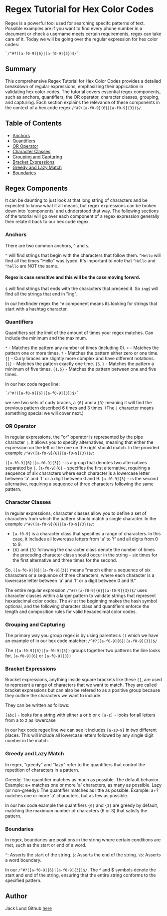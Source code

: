# Regex Tutorial for Hex Color Codes

Regex is a powerful tool used for searching specifc patterns of text. Possible examples are if you want to find every phone number in a document or check a username meets certain requirements, regex can take care of it. Today we will be going over the regular expression for hex color codes:

    `/^#?([a-f0-9]{6}|[a-f0-9]{3})$/`

## Summary

This comprehensive Regex Tutorial for Hex Color Codes provides a detailed breakdown of regular expressions, emphasizing their application in validating hex color codes. The tutorial covers essential regex components, such as anchors, quantifiers, the OR operator, character classes, grouping, and capturing. Each section explains the relevance of these components in the context of a hex code regex `/^#?([a-f0-9]{6}|[a-f0-9]{3})$/`.

## Table of Contents

- [Anchors](#anchors)
- [Quantifiers](#quantifiers)
- [OR Operator](#or-operator)
- [Character Classes](#character-classes)
- [Grouping and Capturing](#grouping-and-capturing)
- [Bracket Expressions](#bracket-expressions)
- [Greedy and Lazy Match](#greedy-and-lazy-match)
- [Boundaries](#boundaries)


## Regex Components

It can be daunting to just look at that long string of characters and be expected to know what it all means, but regex expressions can be broken down into 'components' and udnderstood that way. The following sections of the tutorial will go over each component of a regex expression generally then relate it back to our hex code regex.

### Anchors

There are two common anchors, `^` and `$`. 

`^` will find strings that begin with the characters that follow them. `^Hello` will find all the times "Hello" was typed. It's important to note that `^Hello` and `^hello` are NOT the same. 

#### Regex is case sensitive and this will be the case moving forwrd.

`$` will find strings that ends with the characters that preceed it. So `ing$` will find all the strings that end in "ing". 

In our hexfinder regex the `^#` component means its looking for strings that start with a hashtag character.

### Quantifiers

Quantifiers set the limit of the amount of times your regex matches. Can include the minimum and the maximum.

`*` - Matches the pattern any number of times (including 0).
`+` - Matches the pattern one or more times.
`?` - Matches the pattern either zero or one time.
`{}` - Curly braces are slightly more complex and have different notations.
`{1}` - Matches the pattern exactly one time.
`{5,}` - Matches the pattern a minimum of five times.
`{1,5}` - Matches the pattern between one and five times.

In our hex code regex line:

    `/^#?([a-f0-9]{6}|[a-f0-9]{3})$/`

we see two sets of curly braces, a `{6}` and a `{3}` meaning it will find the previous pattern described 6 times and 3 times. (The `|` character means something special we will cover next.)

### OR Operator

In regular expressions, the "or" operator is represented by the pipe character `|`. It allows you to specify alternatives, meaning that either the expression on the left or the one on the right should match. In the provided example `/^#?([a-f0-9]{6}|[a-f0-9]{3})$/`:

`([a-f0-9]{6}|[a-f0-9]{3})` - is a group that denotes two alternatives separated by `|`.
`[a-f0-9]{6}` - specifies the first alternative, requiring a sequence of six characters where each character is a lowercase letter between 'a' and 'f' or a digit between 0 and 9.
`[a-f0-9]{3}` - is the second alternative, requiring a sequence of three characters following the same pattern.

### Character Classes

In regular expressions, character classes allow you to define a set of characters from which the pattern should match a single character. In the example `/^#?([a-f0-9]{6}|[a-f0-9]{3})$/`:

- `[a-f0-9]` is a character class that specifies a range of characters. In this case, it includes all lowercase letters from 'a' to 'f' and all digits from 0 to 9.
- `{6}` and `{3}` following the character class denote the number of times the preceding character class should occur in the string – six times for the first alternative and three times for the second.

So, `([a-f0-9]{6}|[a-f0-9]{3})` means "match either a sequence of six characters or a sequence of three characters, where each character is a lowercase letter between 'a' and 'f' or a digit between 0 and 9."

The entire regular expression `/^#?([a-f0-9]{6}|[a-f0-9]{3})$/` uses character classes within a larger pattern to validate strings that represent hexadecimal color codes. The `#?` at the beginning makes the hash symbol optional, and the following character class and quantifiers enforce the length and composition rules for valid hexadecimal color codes.

### Grouping and Capturing

The primary way you group regex is by using parentesis `()` which we have an example of in our hex code matcher:
    `/^#?([a-f0-9]{6}|[a-f0-9]{3})$/`

The `([a-f0-9]{6}|[a-f0-9]{3})` groups together two patterns the line looks for, `[a-f0-9]{6}` or `[a-f0-9]{3})`

### Bracket Expressions

Bracket expressions, anything inside square brackets like these `[]`, are used to represent a range of characters that we want to match. They are called bracket expressions but can also be refered to as a positive group because they outline the characters we want to include.

They can be written as follows:

`[abc]` - looks for a string with either a or b or c
`[a-z]` - looks for all letters from a to z as lowercase

In our hex code regex line we can see it includes `[a-z0-9]` in two different places. This will include all lowercase letters followed by any single digit number in the match.

### Greedy and Lazy Match

In regex, "greedy" and "lazy" refer to the quantifiers that control the repetition of characters in a pattern.

Greedy: The quantifier matches as much as possible. The default behavior.
    Example: a+ matches one or more 'a' characters, as many as possible.
Lazy (or non-greedy): The quantifier matches as little as possible.
    Example: a+? matches one or more 'a' characters, but as few as possible.

In our hex code example the quantifiers `{6}` and `{3}` are greedy by default, matching the maximum number of characters (6 or 3) that satisfy the pattern.

### Boundaries

In regex, boundaries are positions in the string where certain conditions are met, such as the start or end of a word.

`^`: Asserts the start of the string.
`$`: Asserts the end of the string.
`\b`: Asserts a word boundary.

In our `/^#?([a-f0-9]{6}|[a-f0-9]{3})$/`. The ^ and $ symbols denote the start and end of the string, ensuring that the entire string conforms to the specified pattern.

## Author

Jack Lund
Github [here](https://github.com/lundj227)